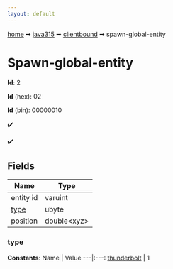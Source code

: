 ```yaml
---
layout: default
---
```


[home](/) ➡ [java315](/protocol/java315) ➡ [clientbound](/protocol/java315/clientbound) ➡ spawn-global-entity

# Spawn-global-entity

**Id**: 2

**Id** (hex): 02

**Id** (bin): 00000010

✔️

✔️

## Fields

Name | Type
---|---
entity id | varuint
[type](#type) | ubyte
position | double&lt;xyz&gt;

### type

**Constants**:
Name | Value
---|:---:
[thunderbolt](type_thunderbolt) | 1

